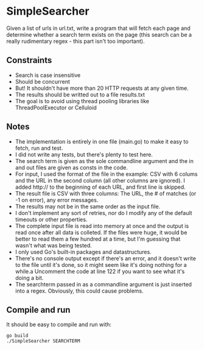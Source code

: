 # SimpleSearcher
Given a list of urls in url.txt, write a program that will fetch each page and determine whether a search term exists on the page (this search can be a really rudimentary regex - this part isn't too important).

## Constraints

* Search is case insensitive
* Should be concurrent
* But! It shouldn't have more than 20 HTTP requests at any given time.
* The results should be writted out to a file results.txt
* The goal is to avoid using thread pooling libraries like ThreadPoolExecutor or Celluloid

## Notes

* The implementation is entirely in one file (main.go) to make it easy to fetch, run and test.
* I did not write any tests, but there's plenty to test here.
* The search term is given as the sole commandline argument and the in and out files are given as consts in the code.
* For input, I used the format of the file in the example: CSV with 6 colums and the URL in the second column (all other columns are ignored). I added http:// to the beginning of each URL, and first line is skipped.
* The result file is CSV with three columns: The URL, the # of matches (or -1 on error), any error messages.
* The results may not be in the same order as the input file.
* I don't implement any sort of retries, nor do I modify any of the default timeouts or other properties.
* The complete input file is read into memory at once and the output is read once after all data is colleted. If the files were huge, it would be better to read them a few hundred at a time, but I'm guessing that wasn't what was being tested.
* I only used Go's built-in packages and datastructures.
* There's no console output except if there's an error, and it doesn't write to the file until it's done, so it might seem like it's doing nothing for a while.a Uncomment the code at line 122 if you want to see what it's doing a bit.
* The searchterm passed in as a commandline argument is just inserted into a regex. Obviously, this could cause problems.

## Compile and run

It should be easy to compile and run with:

    go build
    ./SimpleSearcher SEARCHTERM
